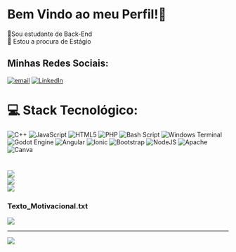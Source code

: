 # Bem Vindo ao meu Perfil!💫
🔭Sou estudante de Back-End<br>👯 Estou a procura de Estágio<br>


## Minhas Redes Sociais:
[![email](https://img.shields.io/badge/Email-D14836?logo=gmail&logoColor=white)](mailto:leonardocarvalho13579@gmail.com) [![LinkedIn](https://img.shields.io/badge/LinkedIn-%230077B5.svg?logo=linkedin&logoColor=white)](https://linkedin.com/in/LeonardoCarvalho)

# 💻 Stack Tecnológico:
![C++](https://img.shields.io/badge/c++-%2300599C.svg?style=for-the-badge&logo=c%2B%2B&logoColor=white) ![JavaScript](https://img.shields.io/badge/javascript-%23323330.svg?style=for-the-badge&logo=javascript&logoColor=%23F7DF1E) ![HTML5](https://img.shields.io/badge/html5-%23E34F26.svg?style=for-the-badge&logo=html5&logoColor=white) ![PHP](https://img.shields.io/badge/php-%23777BB4.svg?style=for-the-badge&logo=php&logoColor=white) ![Bash Script](https://img.shields.io/badge/bash_script-%23121011.svg?style=for-the-badge&logo=gnu-bash&logoColor=white) ![Windows Terminal](https://img.shields.io/badge/Windows%20Terminal-%234D4D4D.svg?style=for-the-badge&logo=windows-terminal&logoColor=white) ![Godot Engine](https://img.shields.io/badge/GODOT-%23FFFFFF.svg?style=for-the-badge&logo=godot-engine) ![Angular](https://img.shields.io/badge/angular-%23DD0031.svg?style=for-the-badge&logo=angular&logoColor=white) ![Ionic](https://img.shields.io/badge/Ionic-%233880FF.svg?style=for-the-badge&logo=Ionic&logoColor=white) ![Bootstrap](https://img.shields.io/badge/bootstrap-%238511FA.svg?style=for-the-badge&logo=bootstrap&logoColor=white) ![NodeJS](https://img.shields.io/badge/node.js-6DA55F?style=for-the-badge&logo=node.js&logoColor=white) ![Apache](https://img.shields.io/badge/apache-%23D42029.svg?style=for-the-badge&logo=apache&logoColor=white) ![Canva](https://img.shields.io/badge/Canva-%2300C4CC.svg?style=for-the-badge&logo=Canva&logoColor=white)
# 
![](https://github-readme-stats.vercel.app/api?username=OakSoda&theme=material-palenight&hide_border=false&include_all_commits=true&count_private=false)<br/>
![](https://nirzak-streak-stats.vercel.app/?user=OakSoda&theme=material-palenight&hide_border=false)<br/>
![](https://github-readme-stats.vercel.app/api/top-langs/?username=OakSoda&theme=material-palenight&hide_border=false&include_all_commits=true&count_private=false&layout=compact)

### Texto_Motivacional.txt
![](https://quotes-github-readme.vercel.app/api?type=horizontal&theme=tokyonight)

---
[![](https://visitcount.itsvg.in/api?id=OakSoda&icon=1&color=6)](https://visitcount.itsvg.in)

<!-- Proudly created with GPRM ( https://gprm.itsvg.in ) -->
